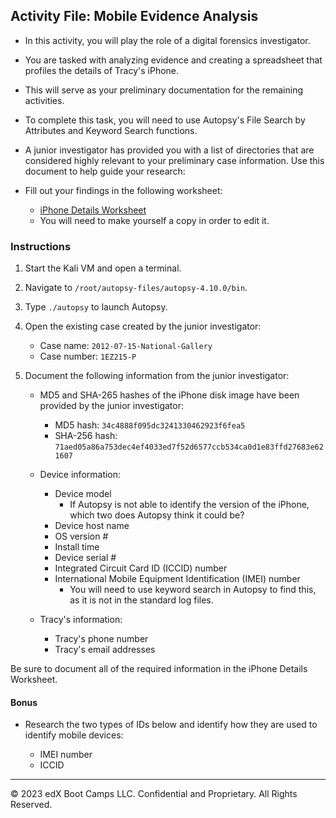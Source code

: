 ## Activity File: Mobile Evidence Analysis
 
- In this activity, you will play the role of a digital forensics investigator.
 
- You are tasked with analyzing evidence and creating a spreadsheet that profiles the details of Tracy's iPhone.
 
- This will serve as your preliminary documentation for the remaining activities.
 
- To complete this task, you will need to use Autopsy's File Search by Attributes and Keyword Search functions.
 
- A junior investigator has provided you with a list of directories that are considered highly relevant to your preliminary case information. Use this document to help guide your research:

  
 
- Fill out your findings in the following worksheet: 
  - [iPhone Details Worksheet](https://docs.google.com/document/d/1LmqJeEarZkcYh67TPFUgDvk0p5wy7Ck-FcFSZ2GcFGc/copy)
  - You will need to make yourself a copy in order to edit it.  


 
### Instructions

1. Start the Kali VM and open a terminal.

 
2. Navigate to `/root/autopsy-files/autopsy-4.10.0/bin`.
 
3. Type `./autopsy` to launch Autopsy.
 
4. Open the existing case created by the junior investigator:
 
    - Case name: `2012-07-15-National-Gallery`
    - Case number: `1EZ215-P`
  
5. Document the following information from the junior investigator:
  
    - MD5 and SHA-265 hashes of the iPhone disk image have been provided by the junior investigator: 
      - MD5 hash: `34c4888f095dc3241330462923f6fea5`
      - SHA-256 hash: `71aed05a86a753dec4ef4033ed7f52d6577ccb534ca0d1e83ffd27683e621607` 
 
    - Device information:  
      - Device model
        - If Autopsy is not able to identify the version of the iPhone, which two does Autopsy think it could be?
      - Device host name
      - OS version #
      - Install time
      - Device serial #
      - Integrated Circuit Card ID (ICCID) number
      - International Mobile Equipment Identification (IMEI) number
        - You will need to use keyword search in Autopsy to find this, as it is not in the standard log files.
    
    - Tracy's information:
    
      - Tracy's phone number
      - Tracy's email addresses
 
Be sure to document all of the required information in the iPhone Details Worksheet.
 
#### Bonus
 
- Research the two types of IDs below and identify how they are used to identify mobile devices:
 
   - IMEI number
   - ICCID

----
 
&copy; 2023 edX Boot Camps LLC. Confidential and Proprietary.   All Rights Reserved.
